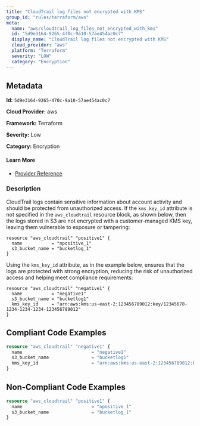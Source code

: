 ```yaml
---
title: "CloudTrail log files not encrypted with KMS"
group_id: "rules/terraform/aws"
meta:
  name: "aws/cloudtrail_log_files_not_encrypted_with_kms"
  id: "5d9e3164-9265-470c-9a10-57ae454ac0c7"
  display_name: "CloudTrail log files not encrypted with KMS"
  cloud_provider: "aws"
  platform: "Terraform"
  severity: "LOW"
  category: "Encryption"
---
```

## Metadata

**Id:** `5d9e3164-9265-470c-9a10-57ae454ac0c7`

**Cloud Provider:** aws

**Framework:** Terraform

**Severity:** Low

**Category:** Encryption

#### Learn More

 - [Provider Reference](https://registry.terraform.io/providers/hashicorp/aws/latest/docs/resources/cloudtrail#kms_key_id)

### Description

 CloudTrail logs contain sensitive information about account activity and should be protected from unauthorized access. If the `kms_key_id` attribute is not specified in the `aws_cloudtrail` resource block, as shown below, then the logs stored in S3 are not encrypted with a customer-managed KMS key, leaving them vulnerable to exposure or tampering:

```
resource "aws_cloudtrail" "positive1" {
  name           = "npositive_1"
  s3_bucket_name = "bucketlog_1"
}
```

Using the `kms_key_id` attribute, as in the example below, ensures that the logs are protected with strong encryption, reducing the risk of unauthorized access and helping meet compliance requirements:

```
resource "aws_cloudtrail" "negative1" {
  name           = "negative1"
  s3_bucket_name = "bucketlog1"
  kms_key_id     = "arn:aws:kms:us-east-2:123456789012:key/12345678-1234-1234-1234-123456789012"
}
```




## Compliant Code Examples
```terraform
resource "aws_cloudtrail" "negative1" {
  name                          = "negative1"
  s3_bucket_name                = "bucketlog1"
  kms_key_id                    = "arn:aws:kms:us-east-2:123456789012:key/12345678-1234-1234-1234-123456789012"
}

```
## Non-Compliant Code Examples
```terraform
resource "aws_cloudtrail" "positive1" {
  name                          = "npositive_1"
  s3_bucket_name                = "bucketlog_1"
}

```